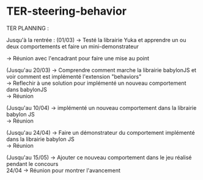 # TER-steering-behavior

TER PLANNING :

Jusqu'à la rentrée : (01/03)
-> Testé la librairie Yuka et apprendre un ou deux comportements et faire un mini-demonstrateur <br/>

-> Réunion avec l'encadrant pour faire une mise au point <br/>

(Jusqu'au 20/03)
-> Comprendre comment marche la librairie babylonJS et voir comment est implémenté l'extension "behaviors" <br/>
-> Reflechir à une solution pour implémenté un nouveau comportement dans babylonJS <br/>
-> Réunion <br/>

(Jusqu'au 10/04)
-> implémenté un nouveau comportement dans la librairie babylon JS <br/>
-> Réunion <br/>

(Jusqu'au 24/04)
-> Faire un démonstrateur du comportement implémenté dans la librairie babylon JS <br/>
-> Réunion <br/>

(Jusqu'au 15/05)
-> Ajouter ce nouveau comportement dans le jeu réalisé pendant le concours <br/>
24/04 -> Réunion pour montrer l'avancement <br/>
